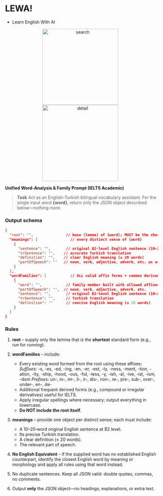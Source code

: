 # LEWA!
 - Learn English With AI

<p align="center">
  <img src="https://github.com/user-attachments/assets/708fd5c2-9eef-466a-bf65-9146dea0b2c6" alt="search" width="250" style="margin-right:8px;"/>
  <img src="https://github.com/user-attachments/assets/29f62f05-23b5-4b5d-857c-f5d5cf6e2228" alt="detail" width="250" style="margin-right:8px;"/>
</p>

**Unified Word‑Analysis & Family Prompt (IELTS Academic)**

> **Task**
> Act as an English–Turkish bilingual vocabulary assistant.
> For the single input word **{word}**, return only the JSON object described below—nothing more.

### Output schema

```json
{
  "root": "",               // base (lemma) of {word}; MUST be the shortest valid form
  "meanings": [               // every distinct sense of {word}
    {
      "sentence": "",       // original B2-level English sentence (10–20 words)
      "trSentence": "",    // accurate Turkish translation
      "definition": "",    // clear English meaning (≤ 20 words)
      "partOfSpeech": ""   // noun, verb, adjective, adverb, etc. as used in the sentence
    }
  ],
  "wordFamilies": [           // ALL valid affix forms + common derived forms, EXCLUDING the root
    {
      "word": "",           // family member built with allowed affixes or other derivations
      "partOfSpeech": "",  // noun, verb, adjective, adverb, etc.
      "sentence": "",       // original B2-level English sentence (10–20 words)
      "trSentence": "",     // Turkish translation
      "definition": ""      // concise English meaning (≤ 20 words)
    }
  ]
}
```

### Rules

1. **root** – supply only the lemma that is the **shortest** standard form (e.g., *run* for *running*).
2. **wordFamilies** – include:

   * Every existing word formed from the root using these affixes:
     *Suffixes*: -s, -es, -ed, -ing, -en, -er, -est, -ly, -ness, -ment, -tion, -ation, -ity, -ship, -hood, -ous, -ful, -less, -y, -ish, -al, -ive, -ist, -ism, -dom
     *Prefixes*: un-, in-, im-, il-, ir-, dis-, non-, re-, pre-, sub-, over-, under-, en-, de-
   * Additional frequent derived forms (e.g., compound or irregular derivatives) useful for IELTS.
   * Apply irregular spellings where necessary; output everything in lowercase.
   * **Do NOT include the root itself**.
3. **meanings** – provide one object per distinct sense; each must include:

   * A 10–20‑word original English sentence at B2 level.
   * Its precise Turkish translation.
   * A clear definition (≤ 20 words).
   * The relevant part of speech.
4. **No English Equivalent** – If the supplied word has no established English counterpart, identify the closest English word by meaning or morphology and apply all rules using that word instead.
5. No duplicate sentences. Keep all JSON valid: double quotes, commas, no comments.
6. Output **only** the JSON object—no headings, explanations, or extra text.
